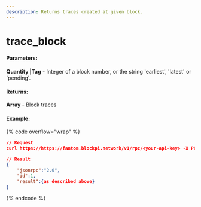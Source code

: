 ```yaml
---
description: Returns traces created at given block.
---
```


# trace\_block

#### **Parameters:**

**Quantity |Tag** - Integer of a block number, or the string 'earliest', 'latest' or 'pending'.

#### **Returns:**

**Array** - Block traces

#### Example:

{% code overflow="wrap" %}
```json
// Request
curl https://https://fantom.blockpi.network/v1/rpc/<your-api-key> -X POST -H "Content-Type: application/json" -d '{"method":"trace_block","params":["latest"],"id":1,"jsonrpc":"2.0"}'

// Result
{
    "jsonrpc":"2.0",
    "id":1,
    "result":{as described above}
}
```
{% endcode %}
